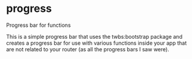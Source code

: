 # progress
Progress bar for functions

This is a simple progress bar that uses the twbs:bootstrap package and creates a progress bar for use with various functions inside your app that are not related to your router (as all the progress bars I saw were).
